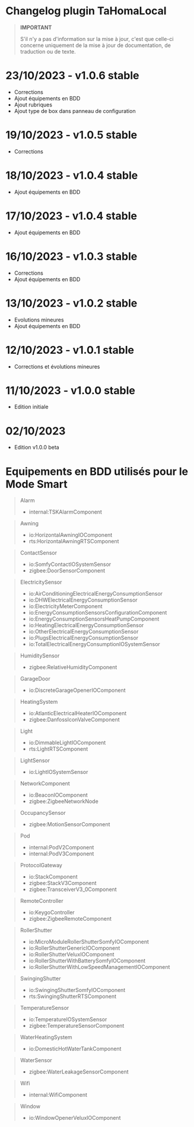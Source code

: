 # Changelog plugin TaHomaLocal

>**IMPORTANT**
>
>S'il n'y a pas d'information sur la mise à jour, c'est que celle-ci concerne uniquement de la mise à jour de documentation, de traduction ou de texte.

# 23/10/2023 - v1.0.6 stable
- Corrections
- Ajout équipements en BDD
- Ajout rubriques
- Ajout type de box dans panneau de configuration

# 19/10/2023 - v1.0.5 stable
- Corrections

# 18/10/2023 - v1.0.4 stable
- Ajout équipements en BDD

# 17/10/2023 - v1.0.4 stable
- Ajout équipements en BDD

# 16/10/2023 - v1.0.3 stable
- Corrections
- Ajout équipements en BDD

# 13/10/2023 - v1.0.2 stable
- Evolutions mineures
- Ajout équipements en BDD

# 12/10/2023 - v1.0.1 stable
- Corrections et évolutions mineures

# 11/10/2023 - v1.0.0 stable
- Edition initiale

# 02/10/2023
- Edition v1.0.0 beta


# Equipements en BDD utilisés pour le Mode Smart
> Alarm
>- internal:TSKAlarmComponent

> Awning
>- io:HorizontalAwningIOComponent
>- rts:HorizontalAwningRTSComponent

> ContactSensor
>- io:SomfyContactIOSystemSensor
>- zigbee:DoorSensorComponent

> ElectricitySensor
>- io:AirConditioningElectricalEnergyConsumptionSensor
>- io:DHWElectricalEnergyConsumptionSensor
>- io:ElectricityMeterComponent
>- io:EnergyConsumptionSensorsConfigurationComponent
>- io:EnergyConsumptionSensorsHeatPumpComponent
>- io:HeatingElectricalEnergyConsumptionSensor
>- io:OtherElectricalEnergyConsumptionSensor
>- io:PlugsElectricalEnergyConsumptionSensor
>- io:TotalElectricalEnergyConsumptionIOSystemSensor

> HumiditySensor
>- zigbee:RelativeHumidityComponent

> GarageDoor
>- io:DiscreteGarageOpenerIOComponent

> HeatingSystem
>- io:AtlanticElectricalHeaterIOComponent
>- zigbee:DanfossIconValveComponent

> Light
>- io:DimmableLightIOComponent
>- rts:LightRTSComponent

> LightSensor
>- io:LightIOSystemSensor

> NetworkComponent
>- io:BeaconIOComponent
>- zigbee:ZigbeeNetworkNode

> OccupancySensor
>- zigbee:MotionSensorComponent

> Pod
>- internal:PodV2Component
>- internal:PodV3Component

> ProtocolGateway
>- io:StackComponent
>- zigbee:StackV3Component
>- zigbee:TransceiverV3_0Component

> RemoteController
>- io:KeygoController
>- zigbee:ZigbeeRemoteComponent

> RollerShutter
>- io:MicroModuleRollerShutterSomfyIOComponent
>- io:RollerShutterGenericIOComponent
>- io:RollerShutterVeluxIOComponent
>- io:RollerShutterWithBatterySomfyIOComponent
>- io:RollerShutterWithLowSpeedManagementIOComponent

> SwingingShutter
>- io:SwingingShutterSomfyIOComponent
>- rts:SwingingShutterRTSComponent

> TemperatureSensor
>- io:TemperatureIOSystemSensor
>- zigbee:TemperatureSensorComponent

> WaterHeatingSystem
>- io:DomesticHotWaterTankComponent

> WaterSensor
>- zigbee:WaterLeakageSensorComponent

> Wifi
>- internal:WifiComponent

> Window
>- io:WindowOpenerVeluxIOComponent
